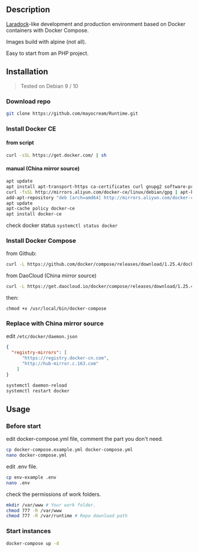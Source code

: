 ## Description

[Laradock](https://laradock.io/)-like development and production environment based on Docker containers with Docker Compose.

Images build with alpine (not all).

Easy to start from an PHP project.

## Installation

>  Tested on Debian 9 / 10 

### Download repo

```bash
git clone https://github.com/mayocream/Runtime.git
```

### Install Docker CE

#### from script

```bash
curl -sSL https://get.docker.com/ | sh
```

#### manual (China mirror source)

```bash
apt update    
apt install apt-transport-https ca-certificates curl gnupg2 software-properties-common    
curl -fsSL http://mirrors.aliyun.com/docker-ce/linux/debian/gpg | apt-key add -    
add-apt-repository "deb [arch=amd64] http://mirrors.aliyun.com/docker-ce/linux/debian $(lsb_release -cs) stable"    
apt update      
apt-cache policy docker-ce    
apt install docker-ce       
```

check docker status `systemctl status docker `

### Install Docker Compose

from Github:

```bash
curl -L https://github.com/docker/compose/releases/download/1.25.4/docker-compose-`uname -s`-`uname -m` > /usr/local/bin/docker-compose   
```

from DaoCloud (China mirror source)

```bash
curl -L https://get.daocloud.io/docker/compose/releases/download/1.25.4/docker-compose-`uname -s`-`uname -m` > /usr/local/bin/docker-compose
```

then:

```
chmod +x /usr/local/bin/docker-compose  
```

### Replace with China mirror source

edit `/etc/docker/daemon.json`

```json
{    
  "registry-mirrors": [    
      "https://registry.docker-cn.com",    
      "http://hub-mirror.c.163.com"    
    ]    
}    
```

```bash
systemctl daemon-reload    
systemctl restart docker
```

## Usage

### Before start

edit docker-compose.yml file, comment the part you don't need.

```bash
cp docker-compose.example.yml docker-compose.yml
nano docker-compose.yml
```

edit .env file.

```bash
cp env-example .env
nano .env
```

check the permissions of work folders.

```bash
mkdir /var/www # Your work folder.
chmod 777 -R /var/www
chmod 777 -R /var/runtime # Repo download path
```

### Start instances

```bash
docker-compose up -d
```

